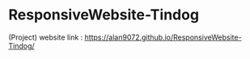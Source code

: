 # ResponsiveWebsite-Tindog
(Project)
website link : https://alan9072.github.io/ResponsiveWebsite-Tindog/
